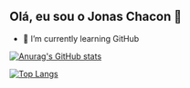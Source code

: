 ## Olá, eu sou o Jonas Chacon 👋

- 🌱 I’m currently learning GitHub

[![Anurag's GitHub stats](https://github-readme-stats.vercel.app/api?username=jonaschacon&show_icons=true&theme=radical)](https://github.com/anuraghazra/github-readme-stats)

[![Top Langs](https://github-readme-stats.vercel.app/api/top-langs/?username=jonaschacon&langs_count=7)](https://github.com/jonaschacon/github-readme-stats)

